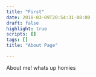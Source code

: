 ```yaml
---
title: "First"
date: 2018-03-09T20:54:31-08:00
draft: false
highlight: true
scripts: []
tags: []
title: "About Page"

---
```

About me! whats up homies

